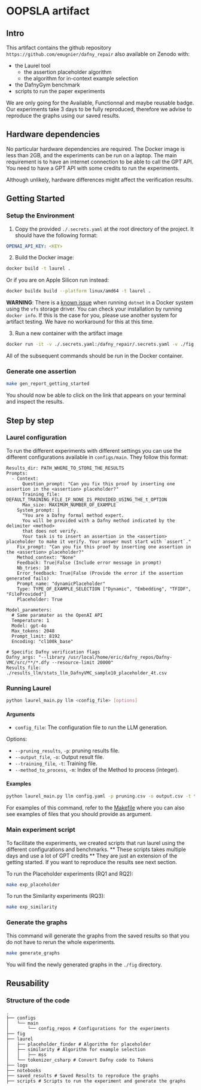 # OOPSLA artifact

## Intro

This artifact contains the github repository `https://github.com/emugnier/dafny_repair` also available on Zenodo with:
- the Laurel tool
    - the assertion placeholder algorithm
    - the algorithm for in-context example selection
- the DafnyGym benchmark
- scripts to run the paper experiments

We are only going for the Available, Functionnal and maybe reusable badge.
Our experiments take 3 days to be fully reproduced, therefore we advise to reproduce the graphs using our saved results.

## Hardware dependencies

No particular hardware dependencies are required. The Docker image is less than 2GB, and the experiments can be run on a laptop.
The main requirement is to have an internet connection to be able to call the GPT API. You need to have a GPT API with some credits to run the experiments.

Although unlikely, hardware differences might affect the verification results.

## Getting Started

### Setup the Environment

1. Copy the provided `./.secrets.yaml` at the root directory of the project.
It should have the following format:
```yaml
OPENAI_API_KEY: <KEY>
```

2. Build the Docker image:
```sh
docker build -t laurel .
```

Or if you are on Apple Silicon run instead:
```sh
docker buildx build --platform linux/amd64 -t laurel .
```

__WARNING__: There is a [known issue](https://github.com/docker/buildx/issues/2021) when running `dotnet` in a Docker system using the `vfs` storage driver.
You can check your installation by running `docker info`.
If this is the case for you, please use another system for artifact testing.
We have no workaround for this at this time.

3. Run a new container with the artifact image
```sh
docker run -it -v ./.secrets.yaml:/dafny_repair/.secrets.yaml -v ./fig:/dafny_repair/fig -p 8866:8866 -p 8889:8889 laurel
```

All of the subsequent commands should be run in the Docker container.

### Generate one assertion

```bash
make gen_report_getting_started
```
You should now be able to click on the link that appears on your terminal and inspect the results.

## Step by step

### Laurel configuration

To run the different experiments with different settings you can use the different configurations available in `configs/main`.
They follow this format:
```
Results_dir: PATH_WHERE_TO_STORE_THE_RESULTS
Prompts:
  - Context:
      Question_prompt: "Can you fix this proof by inserting one assertion in the <assertion> placeholder?"
      Training_file: DEFAULT_TRAINING_FILE_IF_NONE_IS_PROVIDED_USING_THE_t_OPTION
      Max_size: MAXIMUM_NUMBER_OF_EXAMPLE
    System_prompt: |
      "You are a Dafny formal method expert.
      You will be provided with a Dafny method indicated by the delimiter <method>
      that does not verify.
      Your task is to insert an assertion in the <assertion> placeholder to make it verify. Your answer must start with `assert`."
    Fix_prompt: "Can you fix this proof by inserting one assertion in the <assertion> placeholder?"
    Method_context: "None"
    Feedback: True|False (Include error message in prompt)
    Nb_tries: 10
    Error_feedback: True|False (Provide the error if the assertion generated fails)
    Prompt_name: "dynamicPlaceholder"
    Type: TYPE_OF_EXAMPLE_SELECTION ["Dynamic", "Embedding", "TFIDF", "FileProvided"]
    Placeholder: True

Model_parameters:
  # Same paramater as the OpenAI API
  Temperature: 1
  Model: gpt-4o
  Max_tokens: 2048
  Prompt_limit: 8192
  Encoding: "cl100k_base"

# Specific Dafny verification flags
Dafny_args: "--library /usr/local/home/eric/dafny_repos/Dafny-VMC/src/**/*.dfy --resource-limit 20000"
Results_file: ./results_llm/stats_llm_DafnyVMC_sample10_placeholder_4t.csv
```

### Running Laurel

```sh
python laurel_main.py llm <config_file> [options]
```

#### Arguments

- `config_file`: The configuration file to run the LLM generation.

Options:
- `--pruning_results`, `-p`: pruning results file.
- `--output_file`, `-o`: Output result file.
- `--training_file`, `-t`: Training file.
- `--method_to_process`, `-m`: Index of the Method to process (integer).

#### Examples

```sh
python laurel_main.py llm config.yaml -p pruning.csv -o output.csv -t training.csv -m 1
```

For examples of this command, refer to the [Makefile](Makefile) where you can also see examples of files that you should provide as argument.

### Main experiment script

To facilitate the experiments, we created scripts that run laurel using the different configurations and benchmarks. ** These scripts takes multiple days and use a lot of GPT credits ** They are just an extension of the getting started. If you want to reproduce the results see next section.

To run the Placeholder experiments (RQ1 and RQ2):
```sh
make exp_placeholder
```

To run the Similarity experiments (RQ3):
```sh
make exp_similarity
```


### Generate the graphs

This command will generate the graphs from the saved results so that you do not have to rerun the whole experiments.
```sh
make generate_graphs
```
You will find the newly generated graphs in the `./fig` directory.

## Reusability

### Structure of the code

```
.
├── configs
│   └── main
│       └── config_repos # Configurations for the experiments
├── fig
├── laurel
│   ├── placeholder_finder # Algorithm for placeholder
│   ├── similarity # Algorithm for example selection
│   │   ├── mss
│   └── tokenizer_csharp # Convert Dafny code to Tokens
├── logs
├── notebooks
├── saved_results # Saved Results to reproduce the graphs
├── scripts # Scripts to run the experiment and generate the graphs
```
